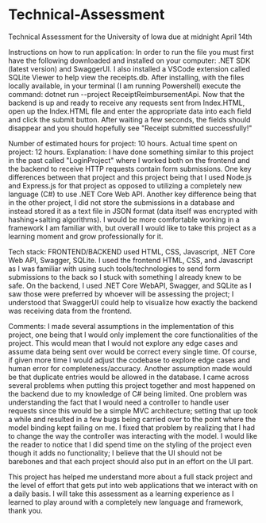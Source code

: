 # Technical-Assessment
Technical Assessment for the University of Iowa due at midnight April 14th

Instructions on how to run application:
In order to run the file you must first have the following downloaded and installed on your computer: .NET SDK (latest version) and SwaggerUI. I also installed a VSCode extension called SQLite Viewer to help view the receipts.db.
After installing, with the files locally available, in your terminal (I am running Powershell) execute the command: dotnet run --project ReceiptReimbursementApi. Now that the backend is up and ready to receive any requests sent from Index.HTML, open up the Index.HTML file and enter the appropriate data into each field and click the submit button. After waiting a few seconds, the fields should disappear and you should hopefully see "Receipt submitted successfully!"


Number of estimated hours for project: 10 hours.
Actual time spent on project: 12 hours.
Explanation: I have done something similar to this project in the past called "LoginProject" where I worked both on the frontend and the backend to receive HTTP requests contain form submissions. One key differences between that project and this project being that I used Node.js and Express.js for that project as opposed to utilizing a completely new language (C#) to use .NET Core Web API. Another key difference being that in the other project, I did not store the submissions in a database and instead stored it as a text file in JSON format (data itself was encrypted with hashing+salting algorithms). I would be more comfortable working in a framework I am familiar with, but overall I would like to take this project as a learning moment and grow professionally for it.

Tech stack:
 FRONTEND/BACKEND used HTML, CSS, Javascript, .NET Core Web API, Swagger, SQLite. I used the frontend HTML, CSS, and Javascript as I was familiar with using such tools/technologies to send form submissions to the back so I stuck with something I already knew to be safe. On the backend, I used .NET Core WebAPI, Swagger, and SQLite as I saw those were preferred by whoever will be assessing the project; I understood that SwaggerUI could help to visualize how exactly the backend was receiving data from the frontend. 

 Comments:
    I made several assumptions in the implementation of this project, one being that I would only implement the core functionalities of the project. This would mean that I would not explore any edge cases and assume data being sent over would be correct every single time. Of course, if given more time I would adjust the codebase to explore edge cases and human error for completeness/accuracy. Another assumption made would be that duplicate entries would be allowed in the database. I came across several problems when putting this project together and most happened on the backend due to my knowledge of C# being limited. One problem was understanding the fact that I would need a controller to handle user requests since this would be a simple MVC architecture; setting that up took a while and resulted in a few bugs being carried over to the point where the model binding kept failing on me. I fixed that problem by realizing that I had to change the way the controller was interacting with the model. I would like the reader to notice that I did spend time on the styling of the project even though it adds no functionality; I believe that the UI should not be barebones and that each project should also put in an effort on the UI part.

  This project has helped me understand more about a full stack project and the level of effort that gets put into web applications that we interact with on a daily basis. I will take this assessment as a learning experience as I learned to play around with a completely new language and framework, thank you.
